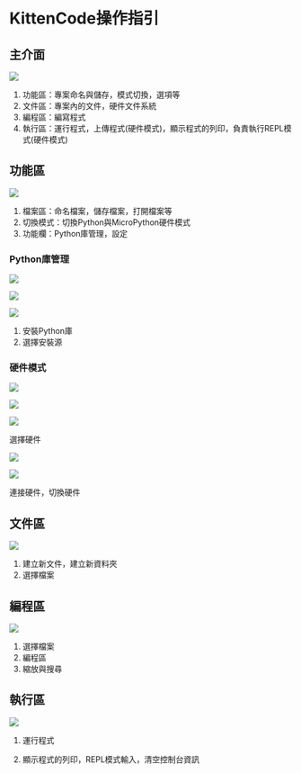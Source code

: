 # KittenCode操作指引

## 主介面

![](./images/interface1.png)

1. 功能區：專案命名與儲存，模式切換，選項等
2. 文件區：專案內的文件，硬件文件系統
3. 編程區：編寫程式
4. 執行區：運行程式，上傳程式(硬件模式)，顯示程式的列印，負責執行REPL模式(硬件模式)

## 功能區

![](./images/interface2.png)

1. 檔案區：命名檔案，儲存檔案，打開檔案等
2. 切換模式：切換Python與MicroPython硬件模式
3. 功能欄：Python庫管理，設定

### Python庫管理

![](./images/interface3.png)

![](./images/pip1.png)

![](./images/pip2.png)

1. 安裝Python庫
2. 選擇安裝源

### 硬件模式

![](./images/hardware1.png)

![](./images/hardware2.png)

![](./images/hardware3.png)

選擇硬件

![](./images/hardware4.png)

![](./images/hardware5.png)

連接硬件，切換硬件

## 文件區

![](./images/file1.png)

1. 建立新文件，建立新資料夾
2. 選擇檔案

## 編程區

![](./images/code1.png)

1. 選擇檔案
2. 編程區
3. 縮放與搜尋

## 執行區

![](./images/repl1.png)

1. 運行程式

2. 顯示程式的列印，REPL模式輸入，清空控制台資訊